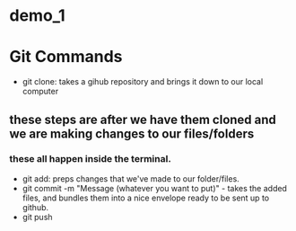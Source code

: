 # demo_1

# Git Commands

- git clone: takes a gihub repository and brings it down to our local computer

## these steps are after we have them cloned and we are making changes to our files/folders
### these all happen inside the terminal.
- git add: preps changes that we've made to our folder/files.
- git commit -m "Message (whatever you want to put)" - takes the added files, and bundles them into a nice envelope ready to be sent
up to github.
- git push
